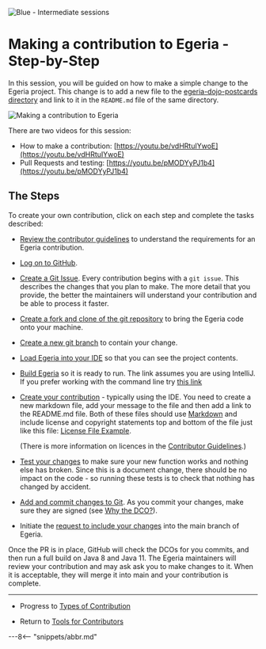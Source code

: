 <!-- SPDX-License-Identifier: CC-BY-4.0 -->
<!-- Copyright Contributors to the ODPi Egeria project 2020. -->

![Blue - Intermediate sessions](egeria-dojo-session-coding-blue-intermediate-session.png)

# Making a contribution to Egeria - Step-by-Step

In this session, you will be guided on how to make a simple change to the Egeria project.
This change is to add a new file to the
[egeria-dojo-postcards directory](https://github.com/odpi/egeria/tree/main/open-metadata-resources/open-metadata-tutorials/egeria-dojo-postcards)
and link to it in the `README.md` file of the same directory.

![Making a contribution to Egeria](egeria-dojo-day-2-3-contribution-to-egeria.png)

There are two videos for this session:

* How to make a contribution: [https://youtu.be/vdHRtuIYwoE](https://youtu.be/vdHRtuIYwoE)
* Pull Requests and testing: [https://youtu.be/pMODYyPJ1b4](https://youtu.be/pMODYyPJ1b4)

## The Steps

To create your own contribution, click on each step and complete the tasks described:

* [Review the contributor guidelines](/guides/contributor/guidelines) to understand the requirements for an Egeria contribution.

* [Log on to GitHub](/education/tutorials/git-and-git-hub-tutorial/task-getting-git-hub-id).

* [Create a Git Issue](/education/tutorials/git-and-git-hub-tutorial/task-creating-an-issue-on-git-hub). 
  Every contribution begins with a `git issue`. This describes the changes that you plan to make.
  The more detail that you provide, the better the maintainers will understand your contribution and
  be able to process it faster.
  
* [Create a fork and clone of the git repository](/education/tutorials/git-and-git-hub-tutorial/task-creating-a-fork-and-clone) to bring the Egeria code onto your machine.

* [Create a new git branch](/education/tutorials/git-and-git-hub-tutorial/task-adding-changes-to-git) to contain your change.

* [Load Egeria into your IDE](/education/tutorials/intellij-tutorial/task-loading-egeria-into-intellij) so that you can see the project contents.

* [Build Egeria](/education/tutorials/intellij-tutorial/task-building-egeria-in-intellij) so it is ready to run.
  The link assumes you are using IntelliJ.  If you prefer working with the command line try [this link](/education/tutorials/building-egeria-tutorial/task-building-egeria-source)

* [Create your contribution](/education/tutorials/intellij-tutorial/task-creating-content-with-intellij) - typically using the IDE.
  You need to create a new markdown file, add your message to the file and then add a link to the README.md file.
  Both of these files should use [Markdown](/guides/contributor/markdown) and
  include license and copyright statements top and bottom of the file just like this file: 
  [License File Example](https://raw.githubusercontent.com/odpi/egeria/main/developer-resources/License-Example-Files/License_for_Markdown_Files.md).
  
  (There is more information on licences in the [Contributor Guidelines](/guides/contributor/guidelines).)

* [Test your changes](/education/tutorials/testing-egeria-tutorial) to make sure your new function works and nothing else has broken.
  Since this is a document change, there should be no impact on the code - so running these tests is to check that
  nothing has changed by accident.

* [Add and commit changes to Git](/education/tutorials/git-and-git-hub-tutorial/task-adding-changes-to-git).
  As you commit your changes, make sure they are signed (see [Why the DCO?](https://github.com/odpi/egeria/tree/main/developer-resources/why-the-dco.md)).

* Initiate the [request to include your changes](/education/tutorials/git-and-git-hub-tutorial/task-git-pull-push-pr) into the main branch of Egeria.
  
Once the PR is in place, GitHub will check the DCOs for you commits, and then run a full build on Java 8 and Java 11.
The Egeria maintainers will review your contribution and may ask
ask you to make changes to it.  When it is acceptable, they will merge it into main
and your contribution is complete.


----
* Progress to [Types of Contribution](egeria-dojo-day-2-4-types-of-contribution.md)


* Return to [Tools for Contributors](egeria-dojo-day-2-2-tools-for-contributors.md)

---8<-- "snippets/abbr.md"
